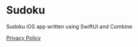# Sudoku
Sudoku iOS app written using SwiftUI and Combine

[Privacy Policy](https://rckim77.github.io/Sudoku-Site/)
